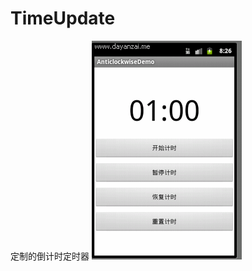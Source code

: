 # TimeUpdate
定制的倒计时定时器
![Renderings](https://github.com/loginname-xhj/TimeUpdate/blob/master/ScreenPage/updateTime.gif)
